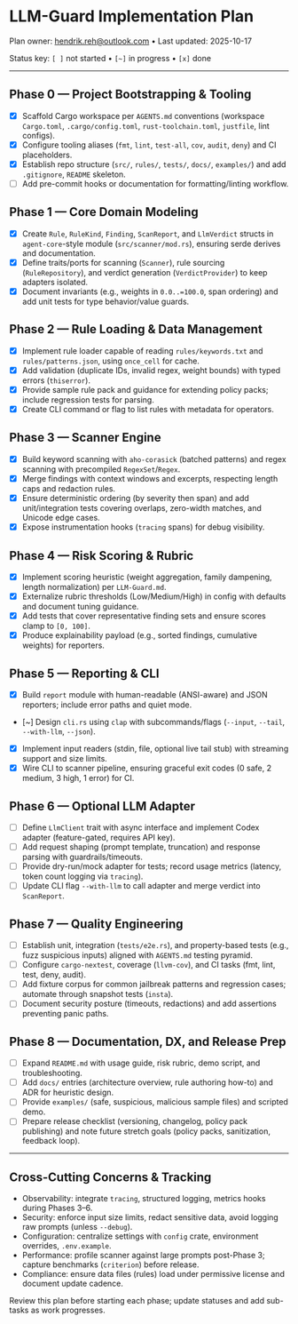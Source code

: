 # LLM-Guard Implementation Plan

Plan owner: hendrik.reh@outlook.com • Last updated: 2025-10-17

Status key: `[ ]` not started • `[~]` in progress • `[x]` done

---

## Phase 0 — Project Bootstrapping & Tooling

- [x] Scaffold Cargo workspace per `AGENTS.md` conventions (workspace `Cargo.toml`, `.cargo/config.toml`, `rust-toolchain.toml`, `justfile`, lint configs).
- [x] Configure tooling aliases (`fmt`, `lint`, `test-all`, `cov`, `audit`, `deny`) and CI placeholders.
- [x] Establish repo structure (`src/`, `rules/`, `tests/`, `docs/`, `examples/`) and add `.gitignore`, `README` skeleton.
- [ ] Add pre-commit hooks or documentation for formatting/linting workflow.

## Phase 1 — Core Domain Modeling

- [x] Create `Rule`, `RuleKind`, `Finding`, `ScanReport`, and `LlmVerdict` structs in `agent-core`-style module (`src/scanner/mod.rs`), ensuring serde derives and documentation.
- [x] Define traits/ports for scanning (`Scanner`), rule sourcing (`RuleRepository`), and verdict generation (`VerdictProvider`) to keep adapters isolated.
- [x] Document invariants (e.g., weights in `0.0..=100.0`, span ordering) and add unit tests for type behavior/value guards.

## Phase 2 — Rule Loading & Data Management

- [x] Implement rule loader capable of reading `rules/keywords.txt` and `rules/patterns.json`, using `once_cell` for cache.
- [x] Add validation (duplicate IDs, invalid regex, weight bounds) with typed errors (`thiserror`).
- [x] Provide sample rule pack and guidance for extending policy packs; include regression tests for parsing.
- [x] Create CLI command or flag to list rules with metadata for operators.

## Phase 3 — Scanner Engine

- [x] Build keyword scanning with `aho-corasick` (batched patterns) and regex scanning with precompiled `RegexSet`/`Regex`.
- [x] Merge findings with context windows and excerpts, respecting length caps and redaction rules.
- [x] Ensure deterministic ordering (by severity then span) and add unit/integration tests covering overlaps, zero-width matches, and Unicode edge cases.
- [x] Expose instrumentation hooks (`tracing` spans) for debug visibility.

## Phase 4 — Risk Scoring & Rubric

- [x] Implement scoring heuristic (weight aggregation, family dampening, length normalization) per `LLM-Guard.md`.
- [x] Externalize rubric thresholds (Low/Medium/High) in config with defaults and document tuning guidance.
- [x] Add tests that cover representative finding sets and ensure scores clamp to `[0, 100]`.
- [x] Produce explainability payload (e.g., sorted findings, cumulative weights) for reporters.

## Phase 5 — Reporting & CLI

- [x] Build `report` module with human-readable (ANSI-aware) and JSON reporters; include error paths and quiet mode.
- [~] Design `cli.rs` using `clap` with subcommands/flags (`--input`, `--tail`, `--with-llm`, `--json`).
- [x] Implement input readers (stdin, file, optional live tail stub) with streaming support and size limits.
- [x] Wire CLI to scanner pipeline, ensuring graceful exit codes (0 safe, 2 medium, 3 high, 1 error) for CI.

## Phase 6 — Optional LLM Adapter

- [ ] Define `LlmClient` trait with async interface and implement Codex adapter (feature-gated, requires API key).
- [ ] Add request shaping (prompt template, truncation) and response parsing with guardrails/timeouts.
- [ ] Provide dry-run/mock adapter for tests; record usage metrics (latency, token count logging via `tracing`).
- [ ] Update CLI flag `--with-llm` to call adapter and merge verdict into `ScanReport`.

## Phase 7 — Quality Engineering

- [ ] Establish unit, integration (`tests/e2e.rs`), and property-based tests (e.g., fuzz suspicious inputs) aligned with `AGENTS.md` testing pyramid.
- [ ] Configure `cargo-nextest`, coverage (`llvm-cov`), and CI tasks (fmt, lint, test, deny, audit).
- [ ] Add fixture corpus for common jailbreak patterns and regression cases; automate through snapshot tests (`insta`).
- [ ] Document security posture (timeouts, redactions) and add assertions preventing panic paths.

## Phase 8 — Documentation, DX, and Release Prep

- [ ] Expand `README.md` with usage guide, risk rubric, demo script, and troubleshooting.
- [ ] Add `docs/` entries (architecture overview, rule authoring how-to) and ADR for heuristic design.
- [ ] Provide `examples/` (safe, suspicious, malicious sample files) and scripted demo.
- [ ] Prepare release checklist (versioning, changelog, policy pack publishing) and note future stretch goals (policy packs, sanitization, feedback loop).

---

## Cross-Cutting Concerns & Tracking

- Observability: integrate `tracing`, structured logging, metrics hooks during Phases 3–6.
- Security: enforce input size limits, redact sensitive data, avoid logging raw prompts (unless `--debug`).
- Configuration: centralize settings with `config` crate, environment overrides, `.env.example`.
- Performance: profile scanner against large prompts post-Phase 3; capture benchmarks (`criterion`) before release.
- Compliance: ensure data files (rules) load under permissive license and document update cadence.

Review this plan before starting each phase; update statuses and add sub-tasks as work progresses.
